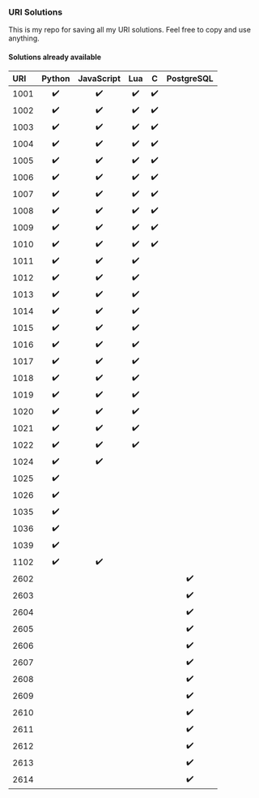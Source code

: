### URI Solutions

This is my repo for saving all my URI solutions.
Feel free to copy and use anything.

#### Solutions already available
<!--TABLE-->
URI  | Python | JavaScript | Lua | C | PostgreSQL 
:--- | :---: | :---: | :---: | :---: | :---: 
1001 | :heavy_check_mark: | :heavy_check_mark: | :heavy_check_mark: | :heavy_check_mark: | 
1002 | :heavy_check_mark: | :heavy_check_mark: | :heavy_check_mark: | :heavy_check_mark: | 
1003 | :heavy_check_mark: | :heavy_check_mark: | :heavy_check_mark: | :heavy_check_mark: | 
1004 | :heavy_check_mark: | :heavy_check_mark: | :heavy_check_mark: | :heavy_check_mark: | 
1005 | :heavy_check_mark: | :heavy_check_mark: | :heavy_check_mark: | :heavy_check_mark: | 
1006 | :heavy_check_mark: | :heavy_check_mark: | :heavy_check_mark: | :heavy_check_mark: | 
1007 | :heavy_check_mark: | :heavy_check_mark: | :heavy_check_mark: | :heavy_check_mark: | 
1008 | :heavy_check_mark: | :heavy_check_mark: | :heavy_check_mark: | :heavy_check_mark: | 
1009 | :heavy_check_mark: | :heavy_check_mark: | :heavy_check_mark: | :heavy_check_mark: | 
1010 | :heavy_check_mark: | :heavy_check_mark: | :heavy_check_mark: | :heavy_check_mark: | 
1011 | :heavy_check_mark: | :heavy_check_mark: | :heavy_check_mark: |  | 
1012 | :heavy_check_mark: | :heavy_check_mark: | :heavy_check_mark: |  | 
1013 | :heavy_check_mark: | :heavy_check_mark: | :heavy_check_mark: |  | 
1014 | :heavy_check_mark: | :heavy_check_mark: | :heavy_check_mark: |  | 
1015 | :heavy_check_mark: | :heavy_check_mark: | :heavy_check_mark: |  | 
1016 | :heavy_check_mark: | :heavy_check_mark: | :heavy_check_mark: |  | 
1017 | :heavy_check_mark: | :heavy_check_mark: | :heavy_check_mark: |  | 
1018 | :heavy_check_mark: | :heavy_check_mark: | :heavy_check_mark: |  | 
1019 | :heavy_check_mark: | :heavy_check_mark: | :heavy_check_mark: |  | 
1020 | :heavy_check_mark: | :heavy_check_mark: | :heavy_check_mark: |  | 
1021 | :heavy_check_mark: | :heavy_check_mark: | :heavy_check_mark: |  | 
1022 | :heavy_check_mark: | :heavy_check_mark: | :heavy_check_mark: |  | 
1024 | :heavy_check_mark: | :heavy_check_mark: |  |  | 
1025 | :heavy_check_mark: |  |  |  | 
1026 | :heavy_check_mark: |  |  |  | 
1035 | :heavy_check_mark: |  |  |  | 
1036 | :heavy_check_mark: |  |  |  | 
1039 | :heavy_check_mark: |  |  |  | 
1102 | :heavy_check_mark: | :heavy_check_mark: |  |  | 
2602 |  |  |  |  | :heavy_check_mark:
2603 |  |  |  |  | :heavy_check_mark:
2604 |  |  |  |  | :heavy_check_mark:
2605 |  |  |  |  | :heavy_check_mark:
2606 |  |  |  |  | :heavy_check_mark:
2607 |  |  |  |  | :heavy_check_mark:
2608 |  |  |  |  | :heavy_check_mark:
2609 |  |  |  |  | :heavy_check_mark:
2610 |  |  |  |  | :heavy_check_mark:
2611 |  |  |  |  | :heavy_check_mark:
2612 |  |  |  |  | :heavy_check_mark:
2613 |  |  |  |  | :heavy_check_mark:
2614 |  |  |  |  | :heavy_check_mark:
